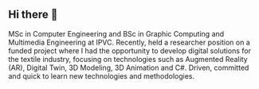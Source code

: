 ## Hi there 👋

<!--
**Zmar88/Zmar88** is a ✨ _special_ ✨ repository because its `README.md` (this file) appears on your GitHub profile.

Here are some ideas to get you started:

- 🔭 I’m currently working on ...
- 🌱 I’m currently learning ...
- 👯 I’m looking to collaborate on ...
- 🤔 I’m looking for help with ...
- 💬 Ask me about ...
- 📫 How to reach me: ...
- 😄 Pronouns: ...
- ⚡ Fun fact: ...
-->

MSc in Computer Engineering and BSc in Graphic Computing and Multimedia Engineering at IPVC. Recently, held a researcher position on a funded project where I had the opportunity to develop digital solutions for the textile industry, focusing on technologies such as Augmented Reality (AR), Digital Twin, 3D Modeling, 3D Animation and C#.
Driven, committed and quick to learn new technologies and methodologies.
